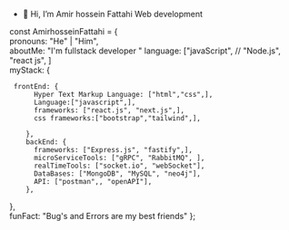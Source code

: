 - 👋 Hi, I’m Amir hossein Fattahi
 Web development 
 
const  AmirhosseinFattahi = {     
    pronouns: "He" | "Him",     
    aboutMe: "I'm fullstack developer "
    language: ["javaScript", // "Node.js", "react js", ]      
    myStack: {   
    
     frontEnd: {             
          Hyper Text Markup Language: ["html","css",],  
          Language:["javascript",],
          frameworks: ["react.js", "next.js",],
          css frameworks:["bootstrap","tailwind",],
          
        },         
        backEnd: {             
          frameworks: ["Express.js", "fastify",],                   
          microServiceTools: ["gRPC", "RabbitMQ", ],
          realTimeTools: ["socket.io", "webSocket"],
          DataBases: ["MongoDB", "MySQL", "neo4j"],
          API: ["postman",, "openAPI"],
        },              
   },         
   funFact: "Bug's and Errors are my best friends" 
};
